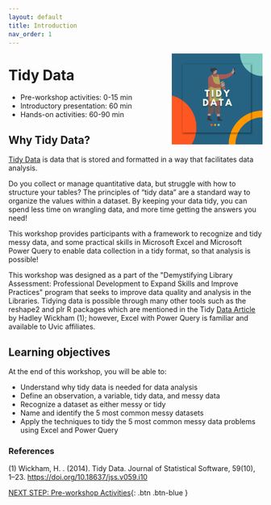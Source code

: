 ```yaml
---
layout: default
title: Introduction 
nav_order: 1
---
```

<img src="images/tidy-data-logo.png" style="float:right;width:180px;" alt="Tidy Data Workshop Logo">

# Tidy Data

- Pre-workshop activities: 0-15 min 
- Introductory presentation: 60 min
- Hands-on activities: 60-90 min

## Why Tidy Data?

[Tidy Data](https://www.jstatsoft.org/article/view/v059i10) is data that is stored and formatted in a way that facilitates data analysis.

Do you collect or manage quantitative data, but struggle with how to structure your tables? The principles of “tidy data” are a standard way to organize the values within a dataset. By keeping your data tidy, you can spend less time on wrangling data, and more time getting the answers you need! 

This workshop provides participants with a framework to recognize and tidy messy data, and some practical skills in Microsoft Excel and Microsoft Power Query to enable data collection in a tidy format, so that analysis is possible! 

This workshop was designed as a part of the "Demystifying Library Assessment: Professional Development to Expand Skills and Improve Practices" program that seeks to improve data quality and analysis in the Libraries. Tidying data is possible through many other tools such as the reshape2 and plr R packages which are mentioned in the Tidy [Data Article](https://www.jstatsoft.org/article/view/v059i10) by Hadley Wickham (1); however, Excel with Power Query is familiar and available to Uvic affiliates.    


## Learning objectives

At the end of this workshop, you will be able to:

- Understand why tidy data is needed for data analysis 
- Define an observation, a variable, tidy data, and messy data 
- Recognize a dataset as either messy or tidy 
- Name and identify the 5 most common messy datasets 
- Apply the techniques to tidy the 5 most common messy data problems using Excel and Power Query

### References
(1) Wickham, H. . (2014). Tidy Data. Journal of Statistical Software, 59(10), 1–23. https://doi.org/10.18637/jss.v059.i10
 
[NEXT STEP: Pre-workshop Activities](pre-workshop.md){: .btn .btn-blue }
